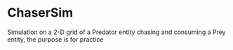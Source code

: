 ChaserSim
=========

Simulation on a 2-D grid of a Predator entity chasing and consuming a Prey entity, the purpose is for practice
